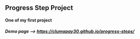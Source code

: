 ## Progress Step Project

#### One of my first project
##### Demo page --> https://clumapay30.github.io/progress-steps/
